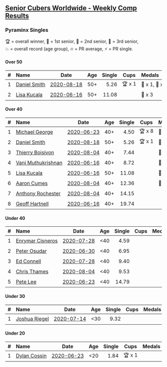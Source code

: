 <style>table {white-space: nowrap;}</style>

## [Senior Cubers Worldwide - Weekly Comp Results](/scw-comp/results/)
### Pyraminx Singles

<span style="white-space: nowrap;">🏆 = overall winner</span>, <span style="white-space: nowrap;">🥇 = 1st senior</span>, <span style="white-space: nowrap;">🥈 = 2nd senior</span>, <span style="white-space: nowrap;">🥉 = 3rd senior</span>, <span style="white-space: nowrap;">💥 = overall record (age group)</span>, <span style="white-space: nowrap;">🔥 = PR average</span>, <span style="white-space: nowrap;">⚡ = PR single</span>.

#### Over 50

| # | Name | Date | Age | Single | Cups | Medals | Achievements | Video |
| :--: | :-- | :--: | :--: | --: | :--: | :-- | :-- | :-- |
| 1 | [Daniel Smith](../../persons/daniel_smith/pyram.md) | [2020-08-18](../../results/2020-08-18/pyram.md) | 50+ | 5.26 | 🏆 x 1 | 🥇 x 1, 🥈 x 7, 🥉 x 2 | 💥 x 3, 🔥 x 1, ⚡ x 3 | [Desktop](https://www.facebook.com/events/940960439648894/permalink/948441025567502) / [Mobile](https://m.facebook.com/events/940960439648894?view=permalink&id=948441025567502) |
| 2 | [Lisa Kucala](../../persons/lisa_kucala/pyram.md) | [2020-06-16](../../results/2020-06-16/pyram.md) | 50+ | 11.08 |  | 🥉 x 3 | 🔥 x 2, ⚡ x 1 | [Desktop](https://www.facebook.com/events/296087658445428/permalink/300269538027240) / [Mobile](https://m.facebook.com/events/296087658445428?view=permalink&id=300269538027240) |

#### Over 40

| # | Name | Date | Age | Single | Cups | Medals | Achievements | Video |
| :--: | :-- | :--: | :--: | --: | :--: | :-- | :-- | :-- |
| 1 | [Michael George](../../persons/michael_george/pyram.md) | [2020-06-23](../../results/2020-06-23/pyram.md) | 40+ | 4.50 | 🏆 x 8 | 🥇 x 9 | 💥 x 3, 🔥 x 3, ⚡ x 2 | [Desktop](https://www.facebook.com/events/1618516681636159/permalink/1623347121153115) / [Mobile](https://m.facebook.com/events/1618516681636159?view=permalink&id=1623347121153115) |
| 2 | [Daniel Smith](../../persons/daniel_smith/pyram.md) | [2020-08-18](../../results/2020-08-18/pyram.md) | 50+ | 5.26 | 🏆 x 1 | 🥇 x 1, 🥈 x 7, 🥉 x 2 | 💥 x 3, 🔥 x 1, ⚡ x 3 | [Desktop](https://www.facebook.com/events/940960439648894/permalink/948441025567502) / [Mobile](https://m.facebook.com/events/940960439648894?view=permalink&id=948441025567502) |
| 3 | [Thierry Boisivon](../../persons/thierry_boisivon/pyram.md) | [2020-08-04](../../results/2020-08-04/pyram.md) | 40+ | 7.44 |  | 🥈 x 1 | 🔥 x 1, ⚡ x 1 | [Desktop](https://www.facebook.com/events/1546469592197852/permalink/1547561085422036) / [Mobile](https://m.facebook.com/events/1546469592197852?view=permalink&id=1547561085422036) |
| 4 | [Vani Muthukrishnan](../../persons/vani_muthukrishnan/pyram.md) | [2020-06-16](../../results/2020-06-16/pyram.md) | 40+ | 8.72 |  | 🥈 x 1 | 🔥 x 1, ⚡ x 1 | [Desktop](https://www.facebook.com/events/296087658445428/permalink/297660754954785) / [Mobile](https://m.facebook.com/events/296087658445428?view=permalink&id=297660754954785) |
| 5 | [Lisa Kucala](../../persons/lisa_kucala/pyram.md) | [2020-06-16](../../results/2020-06-16/pyram.md) | 50+ | 11.08 |  | 🥉 x 3 | 🔥 x 2, ⚡ x 1 | [Desktop](https://www.facebook.com/events/296087658445428/permalink/300269538027240) / [Mobile](https://m.facebook.com/events/296087658445428?view=permalink&id=300269538027240) |
| 6 | [Aaron Cumes](../../persons/aaron_cumes/pyram.md) | [2020-08-04](../../results/2020-08-04/pyram.md) | 40+ | 12.36 |  | 🥉 x 3 | 🔥 x 2, ⚡ x 3 | [Desktop](https://www.facebook.com/events/1546469592197852/permalink/1547233718788106) / [Mobile](https://m.facebook.com/events/1546469592197852?view=permalink&id=1547233718788106) |
| 7 | [Anthony Rochester](../../persons/anthony_rochester/pyram.md) | [2020-08-04](../../results/2020-08-04/pyram.md) | 40+ | 14.15 |  |  | 🔥 x 1, ⚡ x 1 | [Desktop](https://www.facebook.com/events/1546469592197852/permalink/1548771148634363) / [Mobile](https://m.facebook.com/events/1546469592197852?view=permalink&id=1548771148634363) |
| 8 | [Geoff Hartnell](../../persons/geoff_hartnell/pyram.md) | [2020-06-16](../../results/2020-06-16/pyram.md) | 40+ | 19.74 |  |  | 🔥 x 1, ⚡ x 1 | [Desktop](https://www.facebook.com/events/296087658445428/permalink/296203821767145) / [Mobile](https://m.facebook.com/events/296087658445428?view=permalink&id=296203821767145) |

#### Under 40

| # | Name | Date | Age | Single | Cups | Medals | Achievements | Video |
| :--: | :-- | :--: | :--: | --: | :--: | :-- | :-- | :-- |
| 1 | [Enrymar Cisneros](../../persons/enrymar_cisneros/pyram.md) | [2020-07-28](../../results/2020-07-28/pyram.md) | <40 | 4.59 |  |  | 🔥 x 1, ⚡ x 1 | [Desktop](https://www.facebook.com/events/610415706564720/permalink/614825012790456) / [Mobile](https://m.facebook.com/events/610415706564720?view=permalink&id=614825012790456) |
| 2 | [Peter Osudar](../../persons/peter_osudar/pyram.md) | [2020-06-30](../../results/2020-06-30/pyram.md) | <40 | 6.95 |  |  | 🔥 x 1, ⚡ x 1 | [Desktop](https://www.facebook.com/events/1716512181834525/permalink/1716699911815752) / [Mobile](https://m.facebook.com/events/1716512181834525?view=permalink&id=1716699911815752) |
| 3 | [Ed Connell](../../persons/ed_connell/pyram.md) | [2020-07-28](../../results/2020-07-28/pyram.md) | <40 | 9.40 |  |  | 🔥 x 4, ⚡ x 4 | [Desktop](https://www.facebook.com/events/610415706564720/permalink/613844759555148) / [Mobile](https://m.facebook.com/events/610415706564720?view=permalink&id=613844759555148) |
| 4 | [Chris Thames](../../persons/chris_thames/pyram.md) | [2020-08-04](../../results/2020-08-04/pyram.md) | <40 | 9.53 |  |  | 🔥 x 4, ⚡ x 5 | [Desktop](https://www.facebook.com/events/1546469592197852/permalink/1550777308433747) / [Mobile](https://m.facebook.com/events/1546469592197852?view=permalink&id=1550777308433747) |
| 5 | [Pete Lee](../../persons/pete_lee/pyram.md) | [2020-06-23](../../results/2020-06-23/pyram.md) | <40 | 14.79 |  |  | 🔥 x 1, ⚡ x 2 | [Desktop](https://www.facebook.com/events/1618516681636159/permalink/1624128411074986) / [Mobile](https://m.facebook.com/events/1618516681636159?view=permalink&id=1624128411074986) |

#### Under 30

| # | Name | Date | Age | Single | Cups | Medals | Achievements | Video |
| :--: | :-- | :--: | :--: | --: | :--: | :-- | :-- | :-- |
| 1 | [Joshua Riegel](../../persons/joshua_riegel/pyram.md) | [2020-07-14](../../results/2020-07-14/pyram.md) | <30 | 9.32 |  |  | 🔥 x 4, ⚡ x 2 | [Desktop](https://www.facebook.com/events/413064016333950/permalink/415995252707493) / [Mobile](https://m.facebook.com/events/413064016333950?view=permalink&id=415995252707493) |

#### Under 20

| # | Name | Date | Age | Single | Cups | Medals | Achievements | Video |
| :--: | :-- | :--: | :--: | --: | :--: | :-- | :-- | :-- |
| 1 | [Dylan Cossin](../../persons/dylan_cossin/pyram.md) | [2020-06-23](../../results/2020-06-23/pyram.md) | <20 | 1.84 | 🏆 x 1 |  | 💥 x 1, 🔥 x 1, ⚡ x 1 | [Desktop](https://www.facebook.com/dylan.andrew1/videos/3097979393620158) / [Mobile](https://m.facebook.com/dylan.andrew1/videos/3097979393620158) |


<!-- Global site tag (gtag.js) - Google Analytics -->
<script async src="https://www.googletagmanager.com/gtag/js?id=UA-86348435-3"></script>
<script>window.dataLayer = window.dataLayer || []; function gtag() {dataLayer.push(arguments);} gtag('js', new Date()); gtag('config', 'UA-86348435-3');</script>
